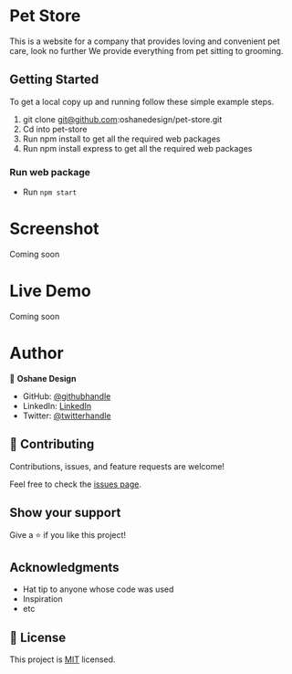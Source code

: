 # Pet Store 

This is a website for a company that provides loving and convenient pet care, look no further We provide everything from pet sitting to grooming.

## Getting Started

To get a local copy up and running follow these simple example steps.

1. git clone git@github.com:oshanedesign/pet-store.git
2. Cd into pet-store
3. Run npm install to get all the required web packages 
4. Run npm install express to get all the required web packages 

### Run web package

- Run `npm start`


# Screenshot

 Coming soon

 # Live Demo 

 Coming soon

# Author

👤 **Oshane Design**
- GitHub: [@githubhandle](https://github.com/oshanedesign) 
- LinkedIn: [LinkedIn](https://www.linkedin.com/in/ocreary/)
- Twitter: [@twitterhandle](https://twitter.com/oshanedesign)

## 🤝 Contributing

Contributions, issues, and feature requests are welcome!

Feel free to check the [issues page](../../issues/).

## Show your support

Give a ⭐️ if you like this project!

## Acknowledgments

- Hat tip to anyone whose code was used
- Inspiration
- etc

## 📝 License

This project is [MIT](https://github.com/oshanedesign/test-MIT-license/blob/main/LICENSE) licensed.
